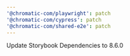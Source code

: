 ```yaml
---
'@chromatic-com/playwright': patch
'@chromatic-com/cypress': patch
'@chromatic-com/shared-e2e': patch
---
```


Update Storybook Dependencies to 8.6.0

